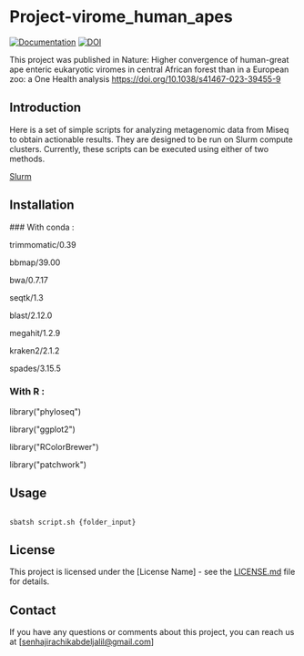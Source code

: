 # Project-virome_human_apes

 [![Documentation](https://img.shields.io/badge/Documentation-github-brightgreen.svg?style=for-the-badge)](https://github.com/abdeljalil-senhaji/Project-virome_human_apes)
 [![DOI](https://zenodo.org/badge/572480371.svg)](https://zenodo.org/badge/latestdoi/572480371)
 

 This project was published in Nature:
 Higher convergence of human-great ape enteric eukaryotic viromes in central African forest than in a European zoo: a One Health analysis
 https://doi.org/10.1038/s41467-023-39455-9

## Introduction

 

Here is a set of simple scripts for analyzing metagenomic data from Miseq to obtain actionable results. They are designed to be run on Slurm compute clusters. Currently, these scripts can be executed using either of two methods.

[Slurm](https://slurm.schedmd.com/)


 ## Installation
 
### With conda : 

trimmomatic/0.39

bbmap/39.00

bwa/0.7.17

seqtk/1.3

blast/2.12.0

megahit/1.2.9

kraken2/2.1.2 

spades/3.15.5

### With R : 

library("phyloseq")

library("ggplot2")

library("RColorBrewer")

library("patchwork")


## Usage

 

```

sbatsh script.sh {folder_input}

```
## License

This project is licensed under the [License Name] - see the [LICENSE.md](LICENSE.md) file for details.

## Contact

If you have any questions or comments about this project, you can reach us at [senhajirachikabdeljalil@gmail.com]
